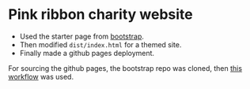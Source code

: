 # Pink ribbon charity website

- Used the starter page from [bootstrap](https://github.com/startbootstrap/startbootstrap-landing-page).
- Then modified `dist/index.html` for a themed site.
- Finally made a github pages deployment.

For sourcing the github pages, the bootstrap repo was cloned, then [this workflow](https://github.com/actions/starter-workflows/blob/main/pages/static.yml) was used.
